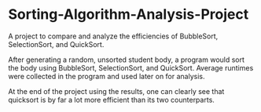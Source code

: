 # Sorting-Algorithm-Analysis-Project
A project to compare and analyze the efficiencies of BubbleSort, SelectionSort, and QuickSort.

After generating a random, unsorted student body, a program would sort the body using BubbleSort, SelectionSort, and QuickSort. Average runtimes were collected in the program and used later on for analysis.

At the end of the project using the results, one can clearly see that quicksort is by far a lot more efficient than its two counterparts.
